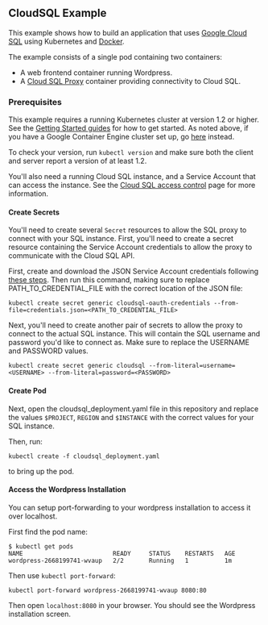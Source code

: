 ## CloudSQL Example

This example shows how to build an application that uses [Google Cloud SQL](https://cloud.google.com/sql/docs/introduction)
using Kubernetes and [Docker](https://www.docker.com/).

The example consists of a single pod containing two containers:

- A web frontend container running Wordpress.
- A [Cloud SQL Proxy](https://github.com/GoogleCloudPlatform/cloudsql-proxy/) container providing connectivity to Cloud SQL.

### Prerequisites

This example requires a running Kubernetes cluster at version 1.2 or higher. See the [Getting Started guides](https://cloud.google.com/container-engine/docs/before-you-begin)
for how to get started. As noted above, if you have a Google Container Engine cluster set up, go [here](https://cloud.google.com/container-engine/docs/tutorials/guestbook) instead.

To check your version, run `kubectl version` and make sure both the client and server report a version of at least 1.2.

You'll also need a running Cloud SQL instance, and a Service Account that can access the instance.
See the [Cloud SQL access control](https://cloud.google.com/sql/docs/access-control) page for more information.

#### Create Secrets

You'll need to create several `Secret` resources to allow the SQL proxy to connect with your SQL instance. First, you'll need to
create a secret resource containing the Service Account credentials to allow the proxy to communicate with the Cloud SQL API.

First, create and download the JSON Service Account credentials following [these steps](https://developers.google.com/identity/protocols/OAuth2ServiceAccount#creatinganaccount).
Then run this command, making sure to replace PATH_TO_CREDENTIAL_FILE with the correct location of the JSON file:

```
kubectl create secret generic cloudsql-oauth-credentials --from-file=credentials.json=<PATH_TO_CREDENTIAL_FILE>
```

Next, you'll need to create another pair of secrets to allow the proxy to connect to the actual SQL instance. This will contain
the SQL username and password you'd like to connect as. Make sure to replace the USERNAME and PASSWORD values.

```
kubectl create secret generic cloudsql --from-literal=username=<USERNAME> --from-literal=password=<PASSWORD>
```

#### Create Pod

Next, open the cloudsql_deployment.yaml file in this repository and replace the values `$PROJECT`, `REGION` and `$INSTANCE`
with the correct values for your SQL instance.

Then, run:

```
kubectl create -f cloudsql_deployment.yaml
```

to bring up the pod.

#### Access the Wordpress Installation

You can setup port-forwarding to your wordpress installation to access it over localhost.

First find the pod name:

```
$ kubectl get pods
NAME                         READY     STATUS    RESTARTS   AGE
wordpress-2668199741-wvaup   2/2       Running   1          1m
```

Then use `kubectl port-forward`:

```
kubectl port-forward wordpress-2668199741-wvaup 8080:80
```

Then open `localhost:8080` in your browser. You should see the Wordpress installation screen.
